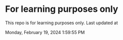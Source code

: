 # For learning purposes only
This repo is for learning purposes only.
Last updated at

Monday, February 19, 2024 1:59:55 PM

